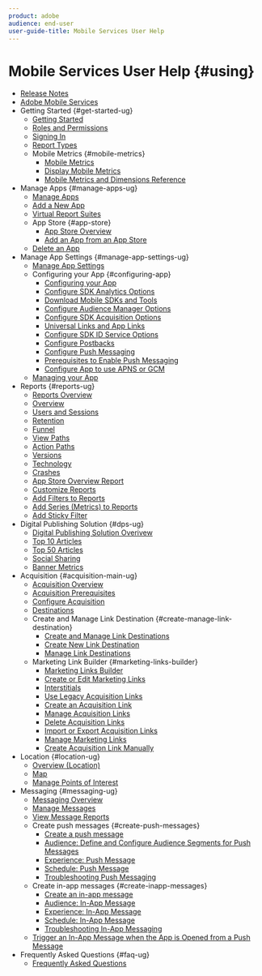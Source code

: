 ```yaml
---
product: adobe
audience: end-user
user-guide-title: Mobile Services User Help
---
```


# Mobile Services User Help {#using}

+ [Release Notes](whatsnew.md)
+ [Adobe Mobile Services](home.md)
+ Getting Started {#get-started-ug}
   + [Getting Started](gs/gs.md)
   + [Roles and Permissions](gs/c-mob-roles-and-permissions.md)
   + [Signing In](gs/gs-signin.md)
   + [Report Types](gs/reports-types.md)
   + Mobile Metrics {#mobile-metrics}
     + [Mobile Metrics](gs/metrics/metrics.md)
     + [Display Mobile Metrics](gs/metrics/overview.md)
     + [Mobile Metrics and Dimensions Reference](gs/metrics/metrics-reference.md)
+ Manage Apps {#manage-apps-ug}
   + [Manage Apps](manage-apps/manage-apps.md)
   + [Add a New App](manage-apps/t-new-app.md)
   + [Virtual Report Suites](manage-apps/c-mob-vrs.md)
   + App Store {#app-store}
     + [App Store Overview](manage-apps/c-app-store/c-app-store.md)
     + [Add an App from an App Store](manage-apps/c-app-store/t-app-store-app.md)
   + [Delete an App](manage-apps/t-delete-apps.md)
+ Manage App Settings {#manage-app-settings-ug}
   + [Manage App Settings](c-manage-app-settings/c-manage-app-settings.md)
   + Configuring your App {#configuring-app}
      + [Configuring your App](c-manage-app-settings/c-mob-confg-app/c-mob-confg-app.md)
      + [Configure SDK Analytics Options](c-manage-app-settings/c-mob-confg-app/t-config-analytics/t-config-analytics.md)
      + [Download Mobile SDKs and Tools](c-manage-app-settings/c-mob-confg-app/t-config-analytics/download-sdk.md)
      + [Configure Audience Manager Options](c-manage-app-settings/c-mob-confg-app/t-config-aam.md)
      + [Configure SDK Acquisition Options](c-manage-app-settings/c-mob-confg-app/t-config-acquisition.md)
      + [Universal Links and App Links](c-manage-app-settings/c-mob-confg-app/c-universal-app-links.md)
      + [Configure SDK ID Service Options](c-manage-app-settings/c-mob-confg-app/t-config-visitor.md)
      + [Configure Postbacks](c-manage-app-settings/c-mob-confg-app/signals-.md)
      + [Configure Push Messaging](c-manage-app-settings/c-mob-confg-app/configure-push-messaging/configure-push-messaging.md)
      + [Prerequisites to Enable Push Messaging](c-manage-app-settings/c-mob-confg-app/configure-push-messaging/prerequisites-push-messaging.md)
      + [Configure App to use APNS or GCM](c-manage-app-settings/c-mob-confg-app/configure-push-messaging/configure-app-apns-gcm.md)
   + [Managing your App](c-manage-app-settings/c-mob-manage-app.md)
+ Reports {#reports-ug}
   + [Reports Overview](usage/usage.md)
   + [Overview](usage/usage-overview.md)
   + [Users and Sessions](usage/users-sessions.md)
   + [Retention](usage/reports-retention.md)
   + [Funnel](usage/reports-funnel.md)
   + [View Paths](usage/reports-view-paths.md)
   + [Action Paths](usage/reports-action-paths.md)
   + [Versions](usage/c-reports-versions.md)
   + [Technology](usage/reports-technology.md)
   + [Crashes](usage/c-crashes.md)
   + [App Store Overview Report](usage/c-app-store-store-performance.md)
   + [Customize Reports](usage/reports-customize/reports-customize.md)
   + [Add Filters to Reports](usage/reports-customize/t-reports-customize.md)
   + [Add Series (Metrics) to Reports](usage/reports-customize/t-reports-series.md)
   + [Add Sticky Filter](usage/reports-customize/t-sticky-filter.md)
+ Digital Publishing Solution {#dps-ug}
   + [Digital Publishing Solution Overivew](dps/dps.md)
   + [Top 10 Articles](dps/dps-top-ten-articles.md)
   + [Top 50 Articles](dps/dps-top-50-articles.md)
   + [Social Sharing](dps/dps-social-sharing.md)
   + [Banner Metrics](dps/dps-banner-metrics.md)
+ Acquisition {#acquisition-main-ug}
   + [Acquisition Overview](acquisition-main/acquisition-main.md)
   + [Acquisition Prerequisites](acquisition-main/c-acquisition-prerequisites.md)
   + [Configure Acquisition](acquisition-main/t-enable-acquisition.md)
   + [Destinations](acquisition-main/c-create-destinations.md)
   + Create and Manage Link Destination {#create-manage-link-destination}
     + [Create and Manage Link Destinations](acquisition-main/c-manage-link-destinations/c-manage-link-destinations.md)
     + [Create New Link Destination](acquisition-main/c-manage-link-destinations/t-create-new-app-deep-link-destination.md)
     + [Manage Link Destinations](acquisition-main/c-manage-link-destinations/t-archive-unarchive-link-destinations.md)
   + Marketing Link Builder {#marketing-links-builder}
     + [Marketing Links Builder](acquisition-main/c-marketing-links-builder/c-marketing-links-builder.md)
     + [Create or Edit Marketing Links](acquisition-main/c-marketing-links-builder/t-create-edit-adobe-links/t-create-edit-adobe-links.md)
     + [Interstitials](acquisition-main/c-marketing-links-builder/t-create-edit-adobe-links/t-interstitials.md)
     + [Use Legacy Acquisition Links](acquisition-main/c-marketing-links-builder/t-create-edit-adobe-links/c-use-legacy-acquisition-links/c-use-legacy-acquisition-links.md)
     + [Create an Acquisition Link](acquisition-main/c-marketing-links-builder/t-create-edit-adobe-links/c-use-legacy-acquisition-links/t-acquisition-link.md)
     + [Manage Acquisition Links](acquisition-main/c-marketing-links-builder/t-create-edit-adobe-links/c-use-legacy-acquisition-links/c-manage-acquisition-links/c-manage-acquisition-links.md)
     + [Delete Acquisition Links](acquisition-main/c-marketing-links-builder/t-create-edit-adobe-links/c-use-legacy-acquisition-links/c-manage-acquisition-links/t-acquisition-del.md)
     + [Import or Export Acquisition Links](acquisition-main/c-marketing-links-builder/t-create-edit-adobe-links/c-use-legacy-acquisition-links/c-manage-acquisition-links/t-acquisition-import.md)
     + [Manage Marketing Links](acquisition-main/c-marketing-links-builder/c-manage-adobe-links.md)
     + [Create Acquisition Link Manually](acquisition-main/c-marketing-links-builder/acquisition-link-manual.md)
+ Location {#location-ug}
   + [Overview (Location)](location/c-location-overview.md)
   + [Map](location/c-map-points.md)
   + [Manage Points of Interest](location/t-manage-points.md)
+ Messaging {#messaging-ug}
   + [Messaging Overview](in-app-messaging/in-app-messaging.md)
   + [Manage Messages](in-app-messaging/messages-manage/messages-manage.md)
   + [View Message Reports](in-app-messaging/messages-manage/view-message-reports.md)
   + Create push messages {#create-push-messages}
      + [Create a push message](in-app-messaging/t-create-push-message/t-create-push-message.md)
      + [Audience: Define and Configure Audience Segments for Push Messages](in-app-messaging/t-create-push-message/c-audience-push-message.md)
      + [Experience: Push Message](in-app-messaging/t-create-push-message/c-experience--push-message.md)
      + [Schedule: Push Message](in-app-messaging/t-create-push-message/c-schedule-push-message.md)
      + [Troubleshooting Push Messaging](in-app-messaging/t-create-push-message/c-troubleshooting-push-messaging.md)
   + Create in-app messages {#create-inapp-messages}
      + [Create an in-app message](in-app-messaging/t-in-app-message/t-in-app-message.md)
      + [Audience: In-App Message](in-app-messaging/t-in-app-message/c-audience-in-app-message.md)
      + [Experience: In-App Message](in-app-messaging/t-in-app-message/c-experience-in-app-message.md)
      + [Schedule: In-App Message](in-app-messaging/t-in-app-message/c-schedule-in-app-message.md)
      + [Troubleshooting In-App Messaging](in-app-messaging/t-in-app-message/in-apps-ts.md)
   + [Trigger an In-App Message when the App is Opened from a Push Message](in-app-messaging/t-mob-trig-in-app-open-app-from-push.md)
+ Frequently Asked Questions {#faq-ug}
   + [Frequently Asked Questions](faq-mobile.md)
